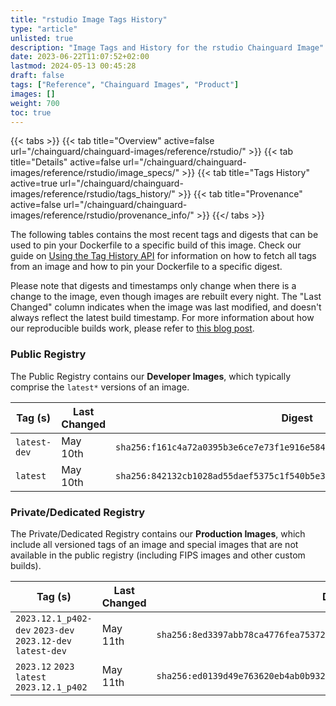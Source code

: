 ```yaml
---
title: "rstudio Image Tags History"
type: "article"
unlisted: true
description: "Image Tags and History for the rstudio Chainguard Image"
date: 2023-06-22T11:07:52+02:00
lastmod: 2024-05-13 00:45:28
draft: false
tags: ["Reference", "Chainguard Images", "Product"]
images: []
weight: 700
toc: true
---
```


{{< tabs >}}
{{< tab title="Overview" active=false url="/chainguard/chainguard-images/reference/rstudio/" >}}
{{< tab title="Details" active=false url="/chainguard/chainguard-images/reference/rstudio/image_specs/" >}}
{{< tab title="Tags History" active=true url="/chainguard/chainguard-images/reference/rstudio/tags_history/" >}}
{{< tab title="Provenance" active=false url="/chainguard/chainguard-images/reference/rstudio/provenance_info/" >}}
{{</ tabs >}}

The following tables contains the most recent tags and digests that can be used to pin your Dockerfile to a specific build of this image. Check our guide on [Using the Tag History API](/chainguard/chainguard-images/using-the-tag-history-api/) for information on how to fetch all tags from an image and how to pin your Dockerfile to a specific digest.

Please note that digests and timestamps only change when there is a change to the image, even though images are rebuilt every night. The "Last Changed" column indicates when the image was last modified, and doesn't always reflect the latest build timestamp. For more information about how our reproducible builds work, please refer to [this blog post](https://www.chainguard.dev/unchained/reproducing-chainguards-reproducible-image-builds).

### Public Registry
The Public Registry contains our **Developer Images**, which typically comprise the `latest*` versions of an image.

| Tag (s)       | Last Changed | Digest                                                                    |
|---------------|--------------|---------------------------------------------------------------------------|
|  `latest-dev` | May 10th     | `sha256:f161c4a72a0395b3e6ce7e73f1e916e584a4fe4f4ceb3fc8cf42c9c185ec1a31` |
|  `latest`     | May 10th     | `sha256:842132cb1028ad55daef5375c1f540b5e328041b1a8be4380d4e6257e5421113` |


### Private/Dedicated Registry
The Private/Dedicated Registry contains our **Production Images**, which include all versioned tags of an image and special images that are not available in the public registry (including FIPS images and other custom builds).

| Tag (s)                                                     | Last Changed | Digest                                                                    |
|-------------------------------------------------------------|--------------|---------------------------------------------------------------------------|
|  `2023.12.1_p402-dev` `2023-dev` `2023.12-dev` `latest-dev` | May 11th     | `sha256:8ed3397abb78ca4776fea75372d3dbd2b378d333a7384b1a086b137df37ba6f8` |
|  `2023.12` `2023` `latest` `2023.12.1_p402`                 | May 11th     | `sha256:ed0139d49e763620eb4ab0b932eda1e7c9d81807f68191b31e0307c289a27ead` |

